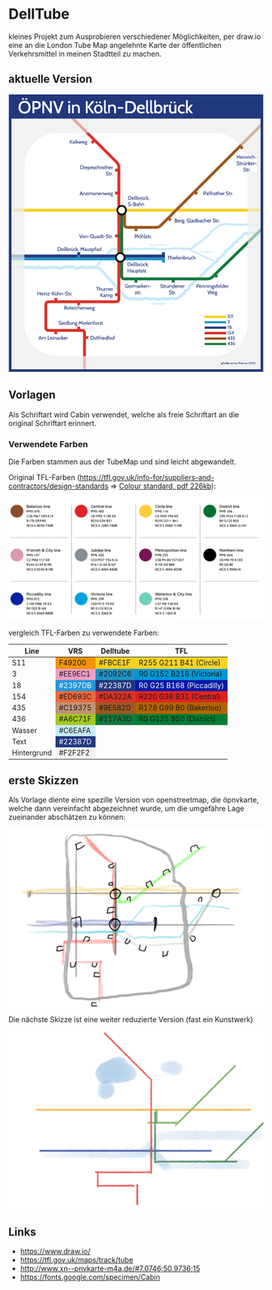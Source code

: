 # DellTube

kleines Projekt zum Ausprobieren verschiedener Möglichkeiten, per draw.io eine an die London Tube Map angelehnte Karte der öffentlichen Verkehrsmittel in meinen Stadtteil zu machen.

## aktuelle Version

![](DellTube.png)

## Vorlagen

Als Schriftart wird Cabin verwendet, welche als freie Schriftart an die original Schriftart erinnert.



### Verwendete Farben

Die Farben stammen aus der TubeMap und sind leicht abgewandelt.

Original TFL-Farben (https://tfl.gov.uk/info-for/suppliers-and-contractors/design-standards => [Colour standard, pdf 226kb]( https://tfl.gov.uk/cdn/static/cms/documents/tfl-colour-standards-issue04.pdf)):

![](standard-tube-map_colors.png)

vergleich TFL-Farben zu verwendete Farben:

<table>
<thead>
<tr>
<th>Line</th>
<th>VRS</th>
<th>Delltube</th>
<th>TFL</th>
</tr>
</thead>
<tbody>
<tr>
<td>S11</td>
<td style="background-color: #F49200;">F49200</td>
<td style="background-color: #FBCE1F;">#FBCE1F</td>
<td style="background-color: rgb(255,211,41);">R255 G211 B41 (Circle)</td>
</tr>
<tr>
<td>3</td>
<td style="background-color: #EE9EC1;">#EE9EC1</td>
<td style="background-color: #2092C6;">#2092C6</td>
<td style="background-color: rgb(0,152,216);">R0 G152 B216 (Victoria)</td>
</tr>
<tr>
<td>18</td>
<td style="background-color: #2397DB; color: white;">#2397DB</td>
<td style="background-color: #22387D; color: white;">#22387D</td>
<td style="background-color: rgb(0,25,168); color: white;">R0 G25 B168 (Piccadilly)</td>
</tr>
<tr>
<td>154</td>
<td style="background-color: #ED693C;">#ED693C</td>
<td style="background-color: #DA322A;">#DA322A</td>
<td style="background-color: rgb(220,36,31);">R220 G36 B31 (Central)</td>
</tr>
<tr>
<td>435</td>
<td style="background-color: #C19375;">#C19375</td>
<td style="background-color: #9E5820;">#9E5820</td>
<td style="background-color: rgb(178,99,0);">R178 G99 B0 (Bakerloo)</td>
</tr>
<tr>
<td>436</td>
<td style="background-color: #A6C71F;">#A6C71F</td>
<td style="background-color: #117A3D;">#117A3D</td>
<td style="background-color: rgb(0,125,50);">R0 G125 B50 (District)</td>
</tr>
<tr>
<td>Wasser</td>
<td style="background-color: #C6EAFA;">#C6EAFA</td>
<td></td>
<td>&nbsp;</td>
</tr>
<tr>
<td>Text</td>
<td style="background-color: #22387D; color: white;">#22387D</td>
<td>&nbsp;</td>
<td>&nbsp;</td>
</tr>
<tr>
<td>Hintergrund</td>
<td style="background-color: #F2F2F2;">#F2F2F2</td>
<td></td>
<td>&nbsp;</td>
</tr>
</tbody>
</table>



## erste Skizzen

Als Vorlage diente eine spezille Version von openstreetmap, die öpnvkarte,  welche dann vereinfacht abgezeichnet wurde, um die umgefähre Lage zueinander abschätzen zu können:

<img src="skizze_1.png" style="zoom:50%;" />

Die nächste Skizze ist eine weiter reduzierte Version (fast ein Kunstwerk)

<img src="skizze_2.png" style="zoom:50%;" />





## Links

- https://www.draw.io/
- https://tfl.gov.uk/maps/track/tube
- http://www.xn--pnvkarte-m4a.de/#7.0746;50.9736;15
- https://fonts.google.com/specimen/Cabin